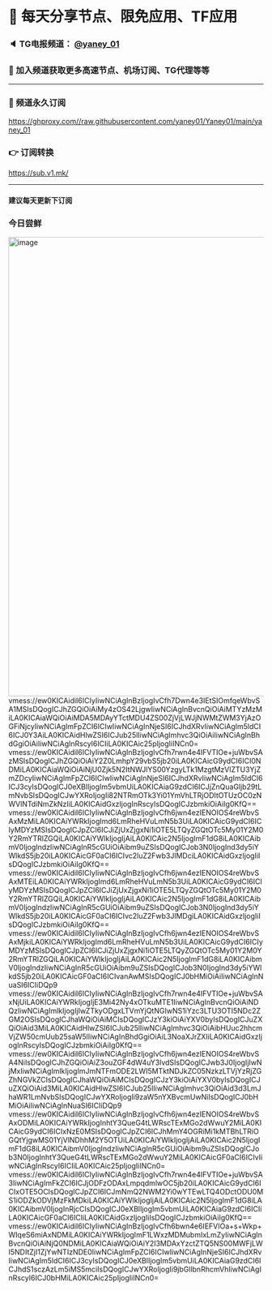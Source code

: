 # 🚀 每天分享节点、限免应用、TF应用
### 🔈 TG电报频道： [@yaney_01](https://t.me/yaney_01) 
### 🔔 加入频道获取更多高速节点、机场订阅、TG代理等等  
***
### 🔗  频道永久订阅
   https://ghproxy.com//raw.githubusercontent.com/yaney01/Yaney01/main/yaney_01
### 👉  订阅转换
   https://sub.v1.mk/
***
#### 建议每天更新下订阅
### 今日尝鲜
<img width="906" alt="image" src="https://user-images.githubusercontent.com/53202722/218898952-a7017d93-52a8-462b-af2c-626cf3f115a7.png">
vmess://ew0KICAidiI6ICIyIiwNCiAgInBzIjogIvCfh7Dwn4e3IEtSIOmfqeWbvSA1MSIsDQogICJhZGQiOiAiMy4zOS42LjgwIiwNCiAgInBvcnQiOiAiMTYzMzMiLA0KICAiaWQiOiAiMDA5MDAyYTctMDU4ZS00ZjVjLWJjNWMtZWM3YjAzOGFiNjcyIiwNCiAgImFpZCI6ICIwIiwNCiAgInNjeSI6ICJhdXRvIiwNCiAgIm5ldCI6ICJ0Y3AiLA0KICAidHlwZSI6ICJub25lIiwNCiAgImhvc3QiOiAiIiwNCiAgInBhdGgiOiAiIiwNCiAgInRscyI6ICIiLA0KICAic25pIjogIiINCn0=
vmess://ew0KICAidiI6ICIyIiwNCiAgInBzIjogIvCfh7rwn4e4IFVTIOe+juWbvSAzMSIsDQogICJhZGQiOiAiY2Z0LmhpY29vbS5jb20iLA0KICAicG9ydCI6ICI0NDMiLA0KICAiaWQiOiAiNjU0Zjk5N2ItNWJlYS00YzgyLTk1MzgtMzVlZTU3YjZmZDcyIiwNCiAgImFpZCI6ICIwIiwNCiAgInNjeSI6ICJhdXRvIiwNCiAgIm5ldCI6ICJ3cyIsDQogICJ0eXBlIjogIm5vbmUiLA0KICAiaG9zdCI6ICJjZnQuaGljb29tLmNvbSIsDQogICJwYXRoIjogIi82NTRmOTk3Yi01YmVhLTRjODItOTUzOC0zNWVlNTdiNmZkNzIiLA0KICAidGxzIjogInRscyIsDQogICJzbmkiOiAiIg0KfQ==
vmess://ew0KICAidiI6ICIyIiwNCiAgInBzIjogIvCfh6jwn4ezIENOIOS4reWbvSAxMzMiLA0KICAiYWRkIjogImd6LmRheHVuLmN5b3UiLA0KICAicG9ydCI6ICIyMDYzMSIsDQogICJpZCI6ICJiZjUxZjgxNi1iOTE5LTQyZGQtOTc5My01Y2M0Y2RmYTRlZGQiLA0KICAiYWlkIjogIjAiLA0KICAic2N5IjogImF1dG8iLA0KICAibmV0IjogIndzIiwNCiAgInR5cGUiOiAibm9uZSIsDQogICJob3N0IjogInd3dy5iYWlkdS5jb20iLA0KICAicGF0aCI6ICIvc2luZ2Fwb3JlMDciLA0KICAidGxzIjogIiIsDQogICJzbmkiOiAiIg0KfQ==
vmess://ew0KICAidiI6ICIyIiwNCiAgInBzIjogIvCfh6jwn4ezIENOIOS4reWbvSAxMTEiLA0KICAiYWRkIjogImd6LmRheHVuLmN5b3UiLA0KICAicG9ydCI6ICIyMDYzMSIsDQogICJpZCI6ICJiZjUxZjgxNi1iOTE5LTQyZGQtOTc5My01Y2M0Y2RmYTRlZGQiLA0KICAiYWlkIjogIjAiLA0KICAic2N5IjogImF1dG8iLA0KICAibmV0IjogIndzIiwNCiAgInR5cGUiOiAibm9uZSIsDQogICJob3N0IjogInd3dy5iYWlkdS5jb20iLA0KICAicGF0aCI6ICIvc2luZ2Fwb3JlMDgiLA0KICAidGxzIjogIiIsDQogICJzbmkiOiAiIg0KfQ==
vmess://ew0KICAidiI6ICIyIiwNCiAgInBzIjogIvCfh6jwn4ezIENOIOS4reWbvSAxMjkiLA0KICAiYWRkIjogImd6LmRheHVuLmN5b3UiLA0KICAicG9ydCI6ICIyMDYzMSIsDQogICJpZCI6ICJiZjUxZjgxNi1iOTE5LTQyZGQtOTc5My01Y2M0Y2RmYTRlZGQiLA0KICAiYWlkIjogIjAiLA0KICAic2N5IjogImF1dG8iLA0KICAibmV0IjogIndzIiwNCiAgInR5cGUiOiAibm9uZSIsDQogICJob3N0IjogInd3dy5iYWlkdS5jb20iLA0KICAicGF0aCI6ICIvanAwMSIsDQogICJ0bHMiOiAiIiwNCiAgInNuaSI6ICIiDQp9
vmess://ew0KICAidiI6ICIyIiwNCiAgInBzIjogIvCfh7rwn4e4IFVTIOe+juWbvSAxNjUiLA0KICAiYWRkIjogIjE3Mi42Ny4xOTkuMTE1IiwNCiAgInBvcnQiOiAiNDQzIiwNCiAgImlkIjogIjIwZTkyODgxLTVmYjQtNGIwNS1iYzc3LTU3OTI5NDc2ZGM2OSIsDQogICJhaWQiOiAiMCIsDQogICJzY3kiOiAiYXV0byIsDQogICJuZXQiOiAid3MiLA0KICAidHlwZSI6ICJub25lIiwNCiAgImhvc3QiOiAibHUuc2hhcmVjZW50cmUub25saW5lIiwNCiAgInBhdGgiOiAiL3NoaXJrZXIiLA0KICAidGxzIjogInRscyIsDQogICJzbmkiOiAiIg0KfQ==
vmess://ew0KICAidiI6ICIyIiwNCiAgInBzIjogIvCfh6jwn4ezIENOIOS4reWbvSA4NiIsDQogICJhZGQiOiAiZ3ouZGF4dW4uY3lvdSIsDQogICJwb3J0IjogIjIwNjMxIiwNCiAgImlkIjogImJmNTFmODE2LWI5MTktNDJkZC05NzkzLTVjYzRjZGZhNGVkZCIsDQogICJhaWQiOiAiMCIsDQogICJzY3kiOiAiYXV0byIsDQogICJuZXQiOiAid3MiLA0KICAidHlwZSI6ICJub25lIiwNCiAgImhvc3QiOiAid3d3LmJhaWR1LmNvbSIsDQogICJwYXRoIjogIi9zaW5nYXBvcmUwNiIsDQogICJ0bHMiOiAiIiwNCiAgInNuaSI6ICIiDQp9
vmess://ew0KICAidiI6ICIyIiwNCiAgInBzIjogIvCfh6jwn4ezIENOIOS4reWbvSAxODMiLA0KICAiYWRkIjogInhtY3QueG4tLWRscTExMGo2dWwuY2MiLA0KICAicG9ydCI6ICIxNzE0MSIsDQogICJpZCI6ICJhMmY4OGRiMi1kMTBhLTRiOGQtYjgwMS01YjVlNDhhM2Y5OTUiLA0KICAiYWlkIjogIjAiLA0KICAic2N5IjogImF1dG8iLA0KICAibmV0IjogIndzIiwNCiAgInR5cGUiOiAibm9uZSIsDQogICJob3N0IjogInhtY3QueG4tLWRscTExMGo2dWwuY2MiLA0KICAicGF0aCI6ICIvIiwNCiAgInRscyI6ICIiLA0KICAic25pIjogIiINCn0=
vmess://ew0KICAidiI6ICIyIiwNCiAgInBzIjogIvCfh7rwn4e4IFVTIOe+juWbvSA3IiwNCiAgImFkZCI6ICJjODFzODAxLmpqdmlwOC5jb20iLA0KICAicG9ydCI6ICIxOTE5OCIsDQogICJpZCI6ICJmNmQ2NWM2Yi0wYTEwLTQ4ODctODU0MS1iODZkODVjMzFkMDkiLA0KICAiYWlkIjogIjAiLA0KICAic2N5IjogImF1dG8iLA0KICAibmV0IjogInRjcCIsDQogICJ0eXBlIjogIm5vbmUiLA0KICAiaG9zdCI6ICIiLA0KICAicGF0aCI6ICIiLA0KICAidGxzIjogIiIsDQogICJzbmkiOiAiIg0KfQ==
vmess://ew0KICAidiI6ICIyIiwNCiAgInBzIjogIvCfh6bwn4e6IEFVIOa+s+Wkp+WIqeS6miAxNDMiLA0KICAiYWRkIjogImF1LWxzMDMubmIxLmZyIiwNCiAgInBvcnQiOiAiNjQ0NDMiLA0KICAiaWQiOiAiY2I3MDAxYzctZTQ5NS00MWFjLWI5NDItZjI1ZjYwNTIzNDE0IiwNCiAgImFpZCI6ICIwIiwNCiAgInNjeSI6ICJhdXRvIiwNCiAgIm5ldCI6ICJ3cyIsDQogICJ0eXBlIjogIm5vbmUiLA0KICAiaG9zdCI6ICJhdS1sczAzLm5iMS5mciIsDQogICJwYXRoIjogIi9jbGllbnRhcmVhIiwNCiAgInRscyI6ICJ0bHMiLA0KICAic25pIjogIiINCn0=

